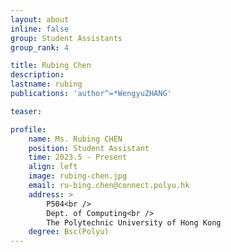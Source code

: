 ```yaml
---
layout: about
inline: false
group: Student Assistants
group_rank: 4

title: Rubing Chen
description: 
lastname: rubing
publications: 'author^=*WengyuZHANG'

teaser: 

profile:
    name: Ms. Rubing CHEN
    position: Student Assistant
    time: 2023.5 - Present
    align: left
    image: rubing-chen.jpg
    email: ru-bing.chen@connect.polyu.hk
    address: >
        P504<br />
        Dept. of Computing<br />
        The Polytechnic University of Hong Kong
    degree: Bsc(Polyu)
---
```


<!-- # Student Assistants

**Wengyu ZHANG**

Student Assistant, Undergraduate Student, Department of Computing, The Hong Kong Polytechnic University

[Homepage](https://wengyuzhang.com)
[Google Scholar](https://scholar.google.com/citations?user=zgV2AIAAAAAJ)
[wengyu.zhang@connect.polyu.hk](mailto:wengyu.zhang@connect.polyu.hk) -->